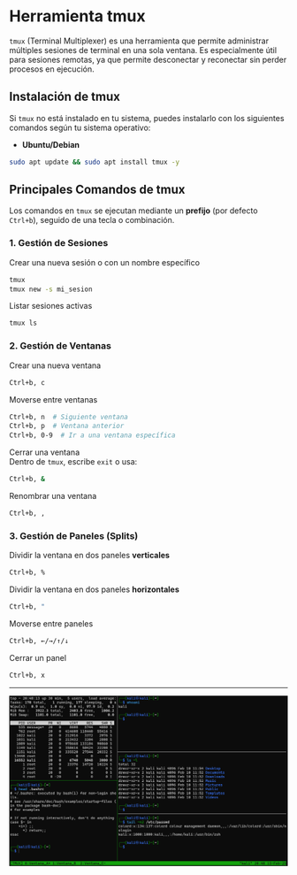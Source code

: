 # Herramienta tmux

`tmux` (Terminal Multiplexer) es una herramienta que permite administrar múltiples sesiones de terminal en una sola ventana. Es especialmente útil para sesiones remotas, ya que permite desconectar y reconectar sin perder procesos en ejecución.

## Instalación de tmux

Si `tmux` no está instalado en tu sistema, puedes instalarlo con los siguientes comandos según tu sistema operativo:

- **Ubuntu/Debian**

```bash
sudo apt update && sudo apt install tmux -y
```

## Principales Comandos de tmux

Los comandos en `tmux` se ejecutan mediante un **prefijo** (por defecto `Ctrl+b`), seguido de una tecla o combinación.

### 1. Gestión de Sesiones

Crear una nueva sesión o con un nombre específico

```bash
tmux
tmux new -s mi_sesion
```

Listar sesiones activas

```bash
tmux ls
```

### 2. Gestión de Ventanas

Crear una nueva ventana

```bash
Ctrl+b, c
```

Moverse entre ventanas

```bash
Ctrl+b, n  # Siguiente ventana
Ctrl+b, p  # Ventana anterior
Ctrl+b, 0-9  # Ir a una ventana específica
```

Cerrar una ventana  
Dentro de `tmux`, escribe `exit` o usa:

```bash
Ctrl+b, &
```

Renombrar una ventana

```bash
Ctrl+b, ,
```

### 3. Gestión de Paneles (Splits)

Dividir la ventana en dos paneles **verticales**

```bash
Ctrl+b, %
```

Dividir la ventana en dos paneles **horizontales**

```bash
Ctrl+b, "
```

Moverse entre paneles

```bash
Ctrl+b, ←/→/↑/↓
```

Cerrar un panel

```bash
Ctrl+b, x
```

---

![tmux](../imagenes/recursos/tmux/0.png)

